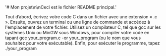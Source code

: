 '# Mon projet\n\nCeci est le fichier README principal.'

Tout d’abord, écrivez votre code C dans un fichier avec une extension « .c ». Ensuite, ouvrez un terminal ou une ligne de commande et accédez à l'emplacement de votre fichier. Utilisez un compilateur C, tel que gcc sur les systèmes Unix ou MinGW sous Windows, pour compiler votre code en tapant gcc your_program.c -or your_program (ou le nom que vous souhaitez pour votre exécutable). Enfin, pour exécuter le programme, tapez ./your_program